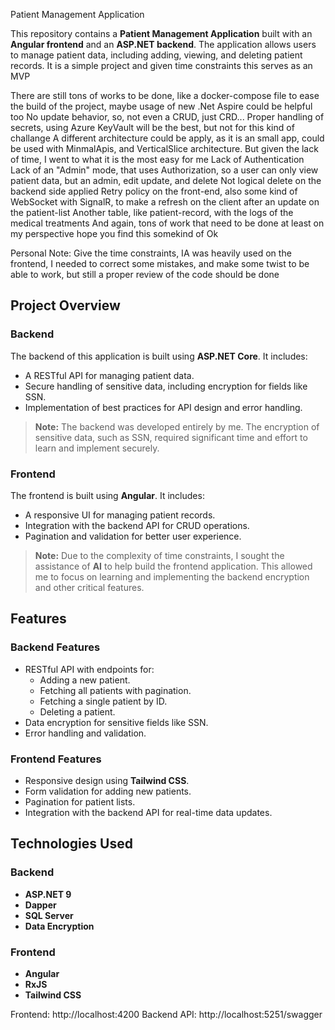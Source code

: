  Patient Management Application

This repository contains a **Patient Management Application** built with an **Angular frontend** and an **ASP.NET backend**. The application allows users to manage patient data, including adding, viewing, and deleting patient records.
It is a simple project and given time constraints this serves as an MVP

There are still tons of works to be done, like a docker-compose file to ease the build of the project, maybe usage of new .Net Aspire could be helpful too
No update behavior, so, not even a CRUD, just CRD...
Proper handling of secrets, using Azure KeyVault will be the best, but not for this kind of challange
A different architecture could be apply, as it is an small app, could be used with MinmalApis, and VerticalSlice architecture. But given the lack of time, I went to what it is the most easy for me
Lack of Authentication
Lack of an "Admin" mode, that uses Authorization, so a user can only view patient data, but an admin, edit update, and delete
Not logical delete on the backend side applied
Retry policy on the front-end, also some kind of WebSocket with SignalR, to make a refresh on the client after an update on the patient-list
Another table, like patient-record, with the logs of the medical treatments
And again, tons of work that need to be done at least on my perspective hope you find this somekind of Ok

Personal Note: Give the time constraints, IA was heavily used on the frontend, I needed to correct some mistakes, and make some twist to be able to work, but still a proper review of the code should be done

## Project Overview

### Backend
The backend of this application is built using **ASP.NET Core**. It includes:
- A RESTful API for managing patient data.
- Secure handling of sensitive data, including encryption for fields like SSN.
- Implementation of best practices for API design and error handling.

> **Note:** The backend was developed entirely by me. The encryption of sensitive data, such as SSN, required significant time and effort to learn and implement securely.

### Frontend
The frontend is built using **Angular**. It includes:
- A responsive UI for managing patient records.
- Integration with the backend API for CRUD operations.
- Pagination and validation for better user experience.

> **Note:** Due to the complexity of time constraints, I sought the assistance of **AI** to help build the frontend application. This allowed me to focus on learning and implementing the backend encryption and other critical features.

## Features

### Backend Features
- RESTful API with endpoints for:
  - Adding a new patient.
  - Fetching all patients with pagination.
  - Fetching a single patient by ID.
  - Deleting a patient.
- Data encryption for sensitive fields like SSN.
- Error handling and validation.

### Frontend Features
- Responsive design using **Tailwind CSS**.
- Form validation for adding new patients.
- Pagination for patient lists.
- Integration with the backend API for real-time data updates.

## Technologies Used

### Backend
- **ASP.NET 9**
- **Dapper**
- **SQL Server**
- **Data Encryption**

### Frontend
- **Angular**
- **RxJS**
- **Tailwind CSS**

Frontend: http://localhost:4200
Backend API: http://localhost:5251/swagger
